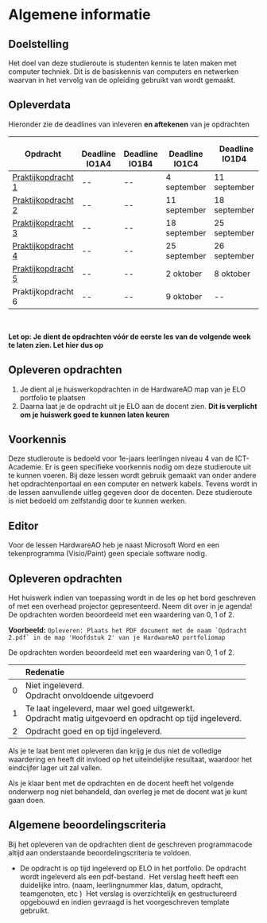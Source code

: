 # Algemene informatie

## Doelstelling
Het doel van deze studieroute is studenten kennis te laten maken met computer techniek. 
Dit is de basiskennis van computers en netwerken waarvan in het vervolg van de opleiding gebruikt van wordt gemaakt. 

## Opleverdata
Hieronder zie de deadlines van inleveren **en aftekenen** van je opdrachten

|Opdracht              | &nbsp; &nbsp; Deadline **IO1A4** | &nbsp; &nbsp; Deadline **IO1B4** | &nbsp; &nbsp; Deadline **IO1C4** | &nbsp; Deadline **IO1D4** | &nbsp; &nbsp; Deadline **IO1E4** |
|--------------------  |--------------- | --------- | --------- | --------- | --------- |
| [Praktijkopdracht 1](https://elo.kw1c.nl/CMS/Studie/811%20ICT-Academie/811%20VakkenInhoud/%5BB.11%20HARa%5D%20Hardware%20AO/25187%20%C2%A0%20Applicatie-%20en%20mediaontwikkelaar/Periode%2001/Productie/02.%20Opdrachten/Leertaak%2001%20Introductie%20Praktijk/Introductie%20Praktijk.docx) | -- | -- | 4 september | 11 september | 4 september |
| [Praktijkopdracht 2](https://elo.kw1c.nl/CMS/Studie/811%20ICT-Academie/811%20VakkenInhoud/%5BB.11%20HARa%5D%20Hardware%20AO/25187%20%C2%A0%20Applicatie-%20en%20mediaontwikkelaar/Periode%2001/Productie/02.%20Opdrachten/Leertaak%2002%20Schroef%20ESD-veilig/Praktijkopdracht%202.Schroef%20ESD-veilig.docx) | -- | -- | 11 september | 18 september | 11 september |
| [Praktijkopdracht 3](https://elo.kw1c.nl/CMS/Studie/811%20ICT-Academie/811%20VakkenInhoud/%5BB.11%20HARa%5D%20Hardware%20AO/25187%20%C2%A0%20Applicatie-%20en%20mediaontwikkelaar/Periode%2001/Productie/02.%20Opdrachten/Leertaak%2003%20Assembleren%20PC/Praktijkopdracht%203.Assembleren%20PC.docx) | --                               | --                               | 18 september                     | 25 september       | 18 september                     |
| [Praktijkopdracht 4](https://elo.kw1c.nl/CMS/Studie/811%20ICT-Academie/811%20VakkenInhoud/%5BB.11%20HARa%5D%20Hardware%20AO/25187%20%C2%A0%20Applicatie-%20en%20mediaontwikkelaar/Periode%2001/Productie/02.%20Opdrachten/Leertaak%2004%20Netwerk%20kabels/Praktijkopdracht%204.Voorbereiding%20Netwerkkabels.pdf) | -- | -- | 25 september | 26 september | 25 september |
| [Praktijkopdracht 5](https://elo.kw1c.nl/CMS/Studie/811%20ICT-Academie/811%20VakkenInhoud/%5BB.11%20HARa%5D%20Hardware%20AO/25187%20%C2%A0%20Applicatie-%20en%20mediaontwikkelaar/Periode%2001/Productie/02.%20Opdrachten/Leertaak%2005%20Testen%20en%20onderhouden/Leertaak%2005%20Voorbereiding%20Testen%20en%20onderhouden.pdf) | -- | -- | 2 oktober | 8 oktober | 2 oktober |
| Praktijkopdracht 6 | -- | -- | 9 oktober | -- | 9 oktober |

<br> 

**Let op: Je dient de opdrachten vóór de eerste les van de volgende week te laten zien. Let hier dus op** 

## Opleveren opdrachten
1. Je dient al je huiswerkopdrachten in de HardwareAO map van je ELO portfolio te plaatsen
2. Daarna laat je de opdracht uit je ELO aan de docent zien. **Dit is verplicht om je huiswerk goed te kunnen laten keuren**


## Voorkennis
Deze studieroute is bedoeld voor 1e-jaars leerlingen niveau 4 van de ICT-Academie. Er is geen specifieke voorkennis nodig om deze studieroute uit te kunnen voeren. Bij deze lessen wordt gebruik gemaakt van onder andere het opdrachtenportaal en een computer en netwerk kabels. Tevens wordt in de lessen aanvullende uitleg gegeven door de docenten. Deze studieroute is niet bedoeld om zelfstandig door te kunnen werken.


## Editor
Voor de lessen HardwareAO heb je naast Microsoft Word en een tekenprogramma (Visio/Paint) geen speciale software nodig.


## Opleveren opdrachten
Het huiswerk indien van toepassing wordt in de les op het bord geschreven of met een overhead projector gepresenteerd. Neem dit over in je agenda! De opdrachten worden beoordeeld met een waardering van 0, 1 of 2.

**Voorbeeld:**
``Opleveren: Plaats het PDF document met de naam `Opdracht 2.pdf` in de map 'Hoofdstuk 2' van je HardwareAO portfoliomap``

De opdrachten worden beoordeeld met een waardering van 0, 1 of 2.

<table><thead>
<tr>
<th></th>
<th align="left">Redenatie</th>
</tr>
</thead><tbody>
<tr>
<td>0</td>
<td align="left">Niet ingeleverd.    <br>Opdracht onvoldoende uitgevoerd</td>
</tr>
<tr>
<td>1</td>
<td align="left">Te laat ingeleverd, maar wel goed uitgewerkt.<br>Opdracht matig uitgevoerd en opdracht op tijd ingeleverd.</td>
</tr>
<tr>
<td>2</td>
<td align="left">Opdracht goed en op tijd ingeleverd.</td>
</tr>
</tbody></table>

Als je te laat bent met opleveren dan krijg je dus niet de volledige waardering en heeft dit invloed op het uiteindelijke resultaat, waardoor het eindcijfer lager uit zal vallen.

Als je klaar bent met de opdrachten en de docent heeft het volgende onderwerp nog niet behandeld, dan overleg je met de docent wat je kunt gaan doen.


## Algemene beoordelingscriteria

Bij het opleveren van de opdrachten dient de geschreven programmacode altijd aan onderstaande beoordelingscriteria te voldoen.
*	De opdracht is op tijd ingeleverd op ELO in het portfolio.
		De opdracht wordt ingeleverd als een pdf-bestand.
	​	Het verslag heeft heeft een duidelijke intro. (naam, leerlingnummer klas, datum, opdracht, teamgenoten, etc ) 
	​	Het verslag is overzichtelijk en gestructureerd opgebouwd  en indien gevraagd is het voorgeschreven template gebruikt.
